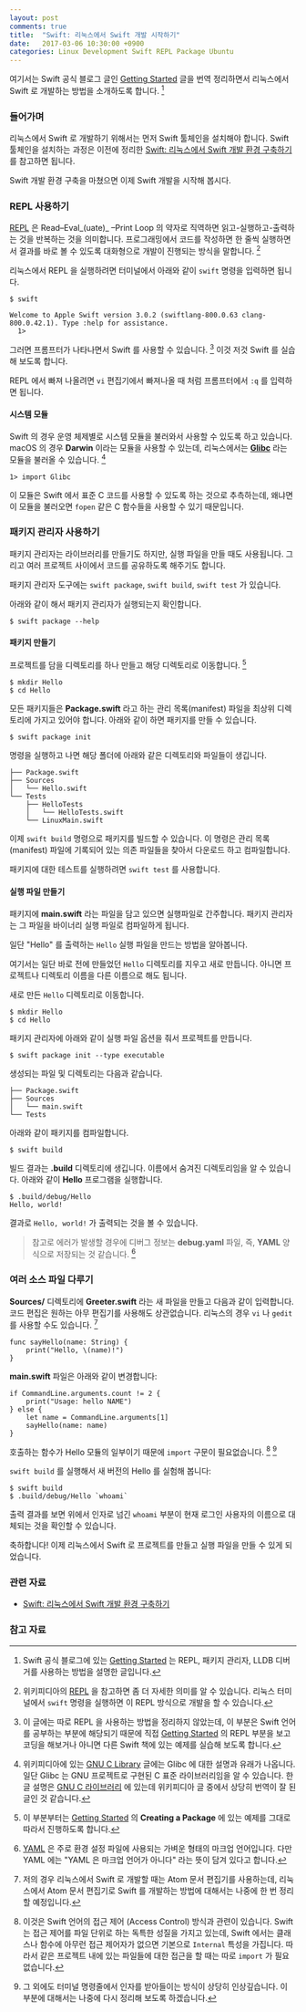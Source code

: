 ```yaml
---
layout: post
comments: true
title:  "Swift: 리눅스에서 Swift 개발 시작하기"
date:   2017-03-06 10:30:00 +0900
categories: Linux Development Swift REPL Package Ubuntu
---
```


여기서는 Swift 공식 블로그 글인 [Getting Started](https://swift.org/getting-started/) 글을 번역 정리하면서 리눅스에서 Swift 로 개발하는 방법을 소개하도록 합니다. [^swift-started]

### 들어가며

리눅스에서 Swift 로 개발하기 위해서는 먼저 Swift 툴체인을 설치해야 합니다. Swift 툴체인을 설치하는 과정은 이전에 정리한 [Swift: 리눅스에서 Swift 개발 환경 구축하기](http://xho95.github.io/linux/development/swift/package/install/2017/02/19/Developing-Swift-on-Linux.html#fnref:wikipedia-gnu-c-ko) 를 참고하면 됩니다.

Swift 개발 환경 구축을 마쳤으면 이제 Swift 개발을 시작해 봅시다.

### REPL 사용하기

[REPL](https://en.wikipedia.org/wiki/Read–eval–print_loop) 은 Read–Eval_(uate)_ –Print Loop 의 약자로 직역하면 읽고-실행하고-출력하는 것을 반복하는 것을 의미합니다. 프로그래밍에서 코드를 작성하면 한 줄씩 실행하면서 결과를 바로 볼 수 있도록 대화형으로 개발이 진행되는 방식을 말합니다. [^repl]

리눅스에서 REPL 을 실행하려면 터미널에서 아래와 같이 `swift` 명령을 입력하면 됩니다.

```
$ swift

Welcome to Apple Swift version 3.0.2 (swiftlang-800.0.63 clang-800.0.42.1). Type :help for assistance.
  1>  
```

그러면 프롬프터가 나타나면서 Swift 를 사용할 수 있습니다. [^exercise] 이것 저것 Swift 를 실습해 보도록 합니다.

REPL 에서 빠져 나올려면 `vi` 편집기에서 빠져나올 때 처럼 프롬프터에서 `:q` 를 입력하면 됩니다.

#### 시스템 모듈

Swift 의 경우 운영 체제별로 시스템 모듈을 불러와서 사용할 수 있도록 하고 있습니다. macOS 의 경우 **Darwin** 이라는 모듈을 사용할 수 있는데, 리눅스에서는 [**Glibc**](https://en.wikipedia.org/wiki/GNU_C_Library) 라는 모듈을 불러올 수 있습니다. [^wikipedia-gnu-c]

```
1> import Glibc
```

이 모듈은 Swift 에서 표준 C 코드를 사용할 수 있도록 하는 것으로 추측하는데, 왜냐면 이 모듈을 불러오면 `fopen` 같은 C 함수들을 사용할 수 있기 때문입니다.

### 패키지 관리자 사용하기

패키지 관리자는 라이브러리를 만들기도 하지만, 실행 파일을 만들 때도 사용됩니다. 그리고 여러 프로젝트 사이에서 코드를 공유하도록 해주기도 합니다.

패키지 관리자 도구에는 `swift package`, `swift build`, `swift test` 가 있습니다.

아래와 같이 해서 패키지 관리자가 실행되는지 확인합니다.

```
$ swift package --help
```

#### 패키지 만들기

프로젝트를 담을 디렉토리를 하나 만들고 해당 디렉토리로 이동합니다. [^example]

```
$ mkdir Hello
$ cd Hello
```

모든 패키지들은 **Package.swift** 라고 하는 관리 목록(manifest) 파일을 최상위 디렉토리에 가지고 있어야 합니다. 아래와 같이 하면 패키지를 만들 수 있습니다.

```
$ swift package init
```

명령을 실행하고 나면 해당 폴더에 아래와 같은 디렉토리와 파일들이 생깁니다.

```
├── Package.swift
├── Sources
│   └── Hello.swift
└── Tests
    ├── HelloTests
    │   └── HelloTests.swift
    └── LinuxMain.swift
```

이제 `swift build` 명령으로 패키지를 빌드할 수 있습니다. 이 명령은 관리 목록 (manifest) 파일에 기록되어 있는 의존 파일들을 찾아서 다운로드 하고 컴파일합니다.

패키지에 대한 테스트를 실행하려면 `swift test` 를 사용합니다.

#### 실행 파일 만들기

패키지에 **main.swift** 라는 파일을 담고 있으면 실행파일로 간주합니다. 패키지 관리자는 그 파일을 바이너리 실행 파일로 컴파일하게 됩니다.

일단 "Hello" 를 출력하는 `Hello` 실행 파일을 만드는 방법을 알아봅니다.

여기서는 일단 바로 전에 만들었던 `Hello` 디렉토리를 지우고 새로 만듭니다. 아니면 프로젝트나 디렉토리 이름을 다른 이름으로 해도 됩니다.

새로 만든 `Hello` 디렉토리로 이동합니다.

```
$ mkdir Hello
$ cd Hello
```

패키지 관리자에 아래와 같이 실행 파일 옵션을 줘서 프로젝트를 만듭니다.

```
$ swift package init --type executable
```

생성되는 파일 및 디렉토리는 다음과 같습니다.

```
├── Package.swift
├── Sources
│   └── main.swift
└── Tests
```

아래와 같이 패키지를 컴파일합니다.

```
$ swift build
```

빌드 결과는 **.build** 디렉토리에 생깁니다. 이름에서 숨겨진 디렉토리임을 알 수 있습니다. 아래와 같이 **Hello** 프로그램을 실행합니다.

```
$ .build/debug/Hello
Hello, world!
```

결과로 `Hello, world!` 가 출력되는 것을 볼 수 있습니다.

> 참고로 에러가 발생할 경우에 디버그 정보는 **debug.yaml** 파일, 즉, **YAML** 양식으로 저장되는 것 같습니다. [^yaml]

### 여러 소스 파일 다루기

**Sources/** 디렉토리에 **Greeter.swift** 라는 새 파일을 만들고 다음과 같이 입력합니다. 코드 편집은 원하는 아무 편집기를 사용해도 상관없습니다. 리눅스의 경우 `vi` 나 `gedit` 를 사용할 수도 있습니다. [^atom]

```
func sayHello(name: String) {
    print("Hello, \(name)!")
}
```

**main.swift** 파일은 아래와 같이 변경합니다:

```
if CommandLine.arguments.count != 2 {
    print("Usage: hello NAME")
} else {
    let name = CommandLine.arguments[1]
    sayHello(name: name)
}
```

호출하는 함수가 Hello 모듈의 일부이기 때문에 `import` 구문이 필요없습니다. [^access-control] [^command-line]

`swift build` 를 실행해서 새 버전의 Hello 를 실험해 봅니다:

```
$ swift build
$ .build/debug/Hello `whoami`
```

출력 결과를 보면 위에서 인자로 넘긴 `whoami` 부분이 현재 로그인 사용자의 이름으로 대체되는 것을 확인할 수 있습니다.

축하합니다! 이제 리눅스에서 Swift 로 프로젝트를 만들고 실행 파일을 만들 수 있게 되었습니다.

### 관련 자료

* [Swift: 리눅스에서 Swift 개발 환경 구축하기](http://xho95.github.io/linux/development/swift/package/install/2017/02/19/Developing-Swift-on-Linux.html#fnref:wikipedia-gnu-c-ko)

### 참고 자료

[^swift-started]: Swift 공식 블로그에 있는 [Getting Started](https://swift.org/getting-started/) 는 REPL, 패키지 관리자, LLDB 디버거를 사용하는 방법을 설명한 글입니다.

[^repl]: 위키피디아의 [REPL](https://en.wikipedia.org/wiki/Read–eval–print_loop) 을 참고하면 좀 더 자세한 의미를 알 수 있습니다. 리눅스 터미널에서 `swift` 명령을 실행하면 이 REPL 방식으로 개발을 할 수 있습니다.

[^exercise]: 이 글에는 따로 REPL 을 사용하는 방법을 정리하지 않았는데, 이 부분은 Swift 언어를 공부하는 부분에 해당되기 때문에 직접 [Getting Started](https://swift.org/getting-started/) 의 REPL 부분을 보고 코딩을 해보거나 아니면 다른 Swift 책에 있는 예제를 실습해 보도록 합니다.

[^wikipedia-gnu-c]: 위키피디아에 있는 [GNU C Library](https://en.wikipedia.org/wiki/GNU_C_Library) 글에는 Glibc 에 대한 설명과 유래가 나옵니다. 일단 Glibc 는 GNU 프로젝트로 구현된 C 표준 라이브러리임을 알 수 있습니다. 한글 설명은 [GNU C 라이브러리](https://ko.wikipedia.org/wiki/GNU_C_라이브러리) 에 있는데 위키피디아 글 중에서 상당히 번역이 잘 된 글인 것 같습니다.

[^swift-package]: [Package Manager](https://swift.org/package-manager/#conceptual-overview) 는 Swift 의 패키지 관리자에 대한 설명을 한 글입니다. 특히 모듈 빌드 방법, 의존 파일 불러오기, 시스템 라이브러리 연결짓기 등에 대해서 잘 정리되어 있습니다.

[^example]: 이 부분부터는 [Getting Started](https://swift.org/getting-started/) 의 **Creating a Package** 에 있는 예제를 그대로 따라서 진행하도록 합니다.

[^yaml]: [YAML](https://en.wikipedia.org/wiki/YAML) 은 주로 환경 설정 파일에 사용되는 가벼운 형태의 마크업 언어입니다. 다만 YAML 에는 "YAML 은 마크업 언어가 아니다" 라는 뜻이 담겨 있다고 합니다.

[^atom]: 저의 경우 리눅스에서 Swift 로 개발할 때는 Atom 문서 편집기를 사용하는데, 리눅스에서 Atom 문서 편집기로 Swift 를 개발하는 방법에 대해서는 나중에 한 번 정리할 예정입니다.

[^access-control]: 이것은 Swift 언어의 접근 제어 (Access Control) 방식과 관련이 있습니다. Swift 는 접근 제어를 파일 단위로 하는 독특한 성질을 가지고 있는데, Swift 에서는 클래스나 함수에 아무런 접근 제어자가 없으면 기본으로 `Internal` 특성을 가집니다. 따라서 같은 프로젝트 내에 있는 파일들에 대한 접근을 할 때는 따로 `import` 가 필요 없습니다.

[^command-line]: 그 외에도 터미널 명령줄에서 인자를 받아들이는 방식이 상당히 인상깊습니다. 이 부분에 대해서는 나중에 다시 정리해 보도록 하겠습니다.

